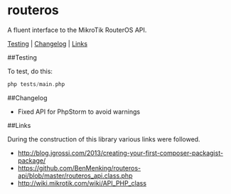 # routeros
A fluent interface to the MikroTik RouterOS API.

[Testing](#Testing) |
[Changelog](#Changelog) |
[Links](#Links)

##Testing

To test, do this:

```php
php tests/main.php 
```

##Changelog

* Fixed API for PhpStorm to avoid warnings

##Links

During the construction of this library various links were followed.

* http://blog.jgrossi.com/2013/creating-your-first-composer-packagist-package/
* https://github.com/BenMenking/routeros-api/blob/master/routeros_api.class.php
* http://wiki.mikrotik.com/wiki/API_PHP_class